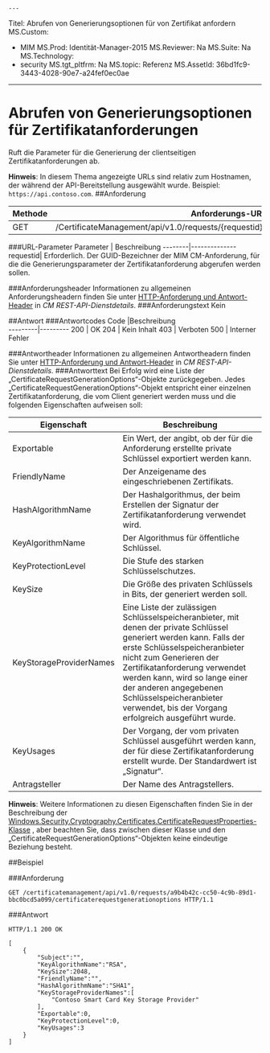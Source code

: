     ---
Titel: Abrufen von Generierungsoptionen für von Zertifikat anfordern
MS.Custom:
  - MIM
MS.Prod: Identität-Manager-2015
MS.Reviewer: Na
MS.Suite: Na
MS.Technology:
  - security
MS.tgt_pltfrm: Na
MS.topic: Referenz
MS.AssetId: 36bd1fc9-3443-4028-90e7-a24fef0ec0ae
---
# Abrufen von Generierungsoptionen für Zertifikatanforderungen
Ruft die Parameter für die Generierung der clientseitigen Zertifikatanforderungen ab.

**Hinweis**: In diesem Thema angezeigte URLs sind relativ zum Hostnamen, der während der API-Bereitstellung ausgewählt wurde. Beispiel: `https://api.contoso.com`.
##Anforderung


Methode  |Anforderungs-URL  
---------|---------
GET     |/CertificateManagement/api/v1.0/requests/{requestid}/certificaterequestgenerationoptions

###URL-Parameter
Parameter | Beschreibung
--------|--------------
requestid| Erforderlich. Der GUID-Bezeichner der MIM CM-Anforderung, für die die Generierungsparameter der Zertifikatanforderung abgerufen werden sollen.

###Anforderungsheader
Informationen zu allgemeinen Anforderungsheadern finden Sie unter [HTTP-Anforderung und Antwort-Header](certificate-management-rest-api-service-details.md#HttpHeaders) in *CM REST-API-Dienstdetails*.
###Anforderungstext
Kein


##Antwort
###Antwortcodes
Code  |Beschreibung  
---------|---------
200 | OK
204 | Kein Inhalt
403 | Verboten
500 | Interner Fehler

###Antwortheader
Informationen zu allgemeinen Antwortheadern finden Sie unter [HTTP-Anforderung und Antwort-Header](certificate-management-rest-api-service-details.md#HttpHeaders) in *CM REST-API-Dienstdetails*.
###Antworttext
Bei Erfolg wird eine Liste der „CertificateRequestGenerationOptions“-Objekte zurückgegeben. Jedes „CertificateRequestGenerationOptions“-Objekt entspricht einer einzelnen Zertifikatanforderung, die vom Client generiert werden muss und die folgenden Eigenschaften aufweisen soll:

Eigenschaft| Beschreibung
--------|-----------
Exportable | Ein Wert, der angibt, ob der für die Anforderung erstellte private Schlüssel exportiert werden kann.
FriendlyName | Der Anzeigename des eingeschriebenen Zertifikats.
HashAlgorithmName | Der Hashalgorithmus, der beim Erstellen der Signatur der Zertifikatanforderung verwendet wird.
KeyAlgorithmName | Der Algorithmus für öffentliche Schlüssel.
KeyProtectionLevel | Die Stufe des starken Schlüsselschutzes.
KeySize | Die Größe des privaten Schlüssels in Bits, der generiert werden soll.
KeyStorageProviderNames | Eine Liste der zulässigen Schlüsselspeicheranbieter, mit denen der private Schlüssel generiert werden kann. Falls der erste Schlüsselspeicheranbieter nicht zum Generieren der Zertifikatanforderung verwendet werden kann, wird so lange einer der anderen angegebenen Schlüsselspeicheranbieter verwendet, bis der Vorgang erfolgreich ausgeführt wurde.
KeyUsages | Der Vorgang, der vom privaten Schlüssel ausgeführt werden kann, der für diese Zertifikatanforderung erstellt wurde. Der Standardwert ist „Signatur“.
Antragsteller | Der Name des Antragstellers.

**Hinweis**: Weitere Informationen zu diesen Eigenschaften finden Sie in der Beschreibung der [Windows.Security.Cryptography.Certificates.CertificateRequestProperties-Klasse](https://msdn.microsoft.com/en-us/library/windows/apps/br212079.aspx) , aber beachten Sie, dass zwischen dieser Klasse und den „CertificateRequestGenerationOptions“-Objekten keine eindeutige Beziehung besteht.

##Beispiel

###Anforderung
```
GET /certificatemanagement/api/v1.0/requests/a9b4b42c-cc50-4c9b-89d1-bbc0bcd5a099/certificaterequestgenerationoptions HTTP/1.1

```
###Antwort
```
HTTP/1.1 200 OK

[
    {
        "Subject":"",
        "KeyAlgorithmName":"RSA",
        "KeySize":2048,
        "FriendlyName":"",
        "HashAlgorithmName":"SHA1",
        "KeyStorageProviderNames":[
            "Contoso Smart Card Key Storage Provider"
        ],
        "Exportable":0,
        "KeyProtectionLevel":0,
        "KeyUsages":3
    }
]
```       
<!--HONumber=Mar16_HO1-->
